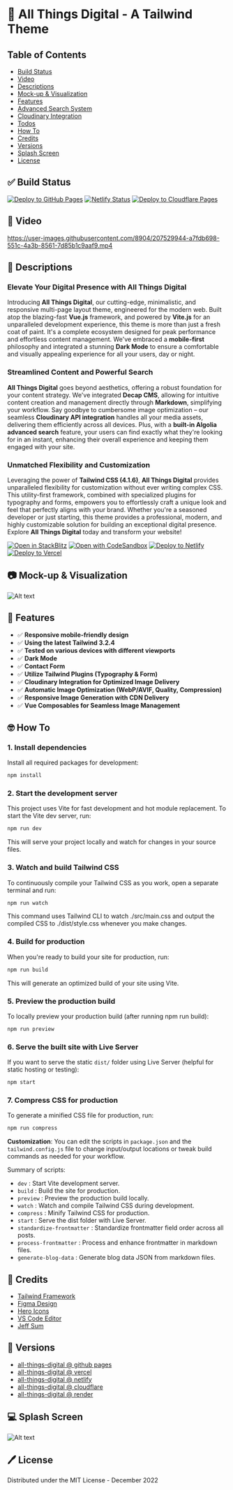 # 👋 All Things Digital - A Tailwind Theme

## Table of Contents

- [Build Status](#-build-status)
- [Video](#-video)
- [Descriptions](#-descriptions)
- [Mock-up & Visualization](#-mock-up--visualization)
- [Features](#-features)
- [Advanced Search System](#-advanced-search-system)
- [Cloudinary Integration](#-cloudinary-integration)
- [Todos](#-todos)
- [How To](#-how-to)
- [Credits](#-credits)
- [Versions](#-versions)
- [Splash Screen](#-splash-screen)
- [License](#-license)

## ✅ Build Status

[![Deploy to GitHub Pages](https://img.shields.io/badge/Deploy-GitHub%20Pages-blue?logo=github)](https://docs.github.com/en/pages/getting-started-with-github-pages)
[![Netlify Status](https://api.netlify.com/api/v1/badges/747bd292-bddb-48a9-a63e-08c1ff154ffc/deploy-status)](https://app.netlify.com/sites/all-things-digital/deploys)
[![Deploy to Cloudflare Pages](https://img.shields.io/badge/Deploy-Cloudflare%20Pages-orange?logo=cloudflare)](https://developers.cloudflare.com/pages/get-started/)

## 🎥 Video

https://user-images.githubusercontent.com/8904/207529944-a7fdb698-551c-4a3b-8561-7d85b1c9aaf9.mp4

## 🎊 Descriptions

### Elevate Your Digital Presence with All Things Digital

Introducing **All Things Digital**, our cutting-edge, minimalistic, and responsive multi-page layout theme, engineered for the modern web. Built atop the blazing-fast **Vue.js** framework, and powered by **Vite.js** for an unparalleled development experience, this theme is more than just a fresh coat of paint. It's a complete ecosystem designed for peak performance and effortless content management. We've embraced a **mobile-first** philosophy and integrated a stunning **Dark Mode** to ensure a comfortable and visually appealing experience for all your users, day or night.

### Streamlined Content and Powerful Search

**All Things Digital** goes beyond aesthetics, offering a robust foundation for your content strategy. We've integrated **Decap CMS**, allowing for intuitive content creation and management directly through **Markdown**, simplifying your workflow. Say goodbye to cumbersome image optimization – our seamless **Cloudinary API integration** handles all your media assets, delivering them efficiently across all devices. Plus, with a **built-in Algolia advanced search** feature, your users can find exactly what they're looking for in an instant, enhancing their overall experience and keeping them engaged with your site.

### Unmatched Flexibility and Customization

Leveraging the power of **Tailwind CSS (4.1.6)**, **All Things Digital** provides unparalleled flexibility for customization without ever writing complex CSS. This utility-first framework, combined with specialized plugins for typography and forms, empowers you to effortlessly craft a unique look and feel that perfectly aligns with your brand. Whether you're a seasoned developer or just starting, this theme provides a professional, modern, and highly customizable solution for building an exceptional digital presence. Explore **All Things Digital** today and transform your website!

[![Open in StackBlitz](https://developer.stackblitz.com/img/open_in_stackblitz.svg)](https://stackblitz.com/github/leonism/all-things-digital?file=README.md)
[![Open with CodeSandbox](https://assets.codesandbox.io/github/button-edit-lime.svg)](https://codesandbox.io/s/github.com/leonism/all-things-digital/)
[![Deploy to Netlify](https://www.netlify.com/img/deploy/button.svg)](https://app.netlify.com/start/deploy?repository=https://github.com/leonism/All-things-digital)
[![Deploy to Vercel](https://vercel.com/button)](https://vercel.com/import/project?template=https://github.com/leonism/All-things-digital)

## 📷 Mock-up & Visualization

![Alt text](/docs/all-things-digital.png?raw=true)

## 🚀 Features

- ✅ **Responsive mobile-friendly design**
- ✅ **Using the latest Tailwind 3.2.4**
- ✅ **Tested on various devices with different viewports**
- ✅ **Dark Mode**
- ✅ **Contact Form**
- ✅ **Utilize Tailwind Plugins (Typography & Form)**
- ✅ **Cloudinary Integration for Optimized Image Delivery**
- ✅ **Automatic Image Optimization (WebP/AVIF, Quality, Compression)**
- ✅ **Responsive Image Generation with CDN Delivery**
- ✅ **Vue Composables for Seamless Image Management**

## 🤓 How To

### 1. Install dependencies

Install all required packages for development:

```bash
npm install
```

### 2. Start the development server

This project uses Vite for fast development and hot module replacement. To start the Vite dev server, run:

```bash
npm run dev
```

This will serve your project locally and watch for changes in your source files.

### 3. Watch and build Tailwind CSS

To continuously compile your Tailwind CSS as you work, open a separate terminal and run:

```bash
npm run watch
```

This command uses Tailwind CLI to watch ./src/main.css and output the compiled CSS to ./dist/style.css whenever you make changes.

### 4. Build for production

When you're ready to build your site for production, run:

```bash
npm run build
```

This will generate an optimized build of your site using Vite.

### 5. Preview the production build

To locally preview your production build (after running npm run build):

```bash
npm run preview
```

### 6. Serve the built site with Live Server

If you want to serve the static `dist/` folder using Live Server (helpful for static hosting or testing):

```bash
npm start
```

### 7. Compress CSS for production

To generate a minified CSS file for production, run:

```bash
npm run compress
```

**Customization**: You can edit the scripts in `package.json` and the `tailwind.config.js` file to change input/output locations or tweak build commands as needed for your workflow.

Summary of scripts:

- `dev` : Start Vite development server.
- `build` : Build the site for production.
- `preview` : Preview the production build locally.
- `watch` : Watch and compile Tailwind CSS during development.
- `compress` : Minify Tailwind CSS for production.
- `start` : Serve the dist folder with Live Server.
- `standardize-frontmatter` : Standardize frontmatter field order across all posts.
- `process-frontmatter` : Process and enhance frontmatter in markdown files.
- `generate-blog-data` : Generate blog data JSON from markdown files.

## 🔗 Credits

- [Tailwind Framework](https://tailwindcss.com/docs/installation/)
- [Figma Design](https://www.figma.com/community/file/1185498137271900053)
- [Hero Icons](https://heroicons.com/)
- [VS Code Editor](https://code.visualstudio.com/)
- [Jeff Sum](https://jeffsum.com/)

## 🧬 Versions

- [all-things-digital @ github pages](https://leonism.github.io/all-things-digital/dist/index.html)
- [all-things-digital @ vercel](https://all-things-digital.vercel.app/)
- [all-things-digital @ netlify](https://all-things-digital.netlify.app/)
- [all-things-digital @ cloudflare](https://all-things-digital.pages.dev)
- [all-things-digital @ render](https://all-things-digital.onrender.com)

## 💻 Splash Screen

![Alt text](/docs/all-things-digital-splash.png?raw=true)

## 🖊️ License

Distributed under the MIT License - December 2022
